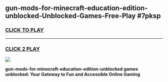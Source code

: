 
## gun-mods-for-minecraft-education-edition-unblocked-Unblocked-Games-Free-Play #7pksp
<h3>
<a href="https://us.freeplayer.one?title=gun-mods-for-minecraft-education-edition-unblocked&ref=9M">CLICK TO PLAY</a></h3>
<hr>

<h3>
<a href="https://us.freeplayer.one?title=gun-mods-for-minecraft-education-edition-unblocked&ref=9M">CLICK 2 PLAY</a>
  
</h3>

<a href="https://us.freeplayer.one?title=gun-mods-for-minecraft-education-edition-unblocked&ref=9M"><img src="https://clearcache.store/games.png"></a>


**gun-mods-for-minecraft-education-edition-unblocked games unblocked: Your Gateway to Fun and Accessible Online Gaming**
